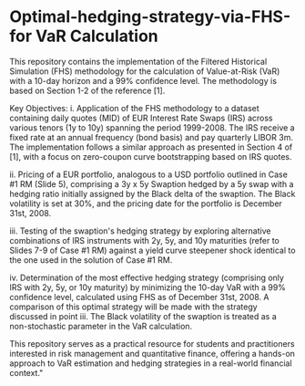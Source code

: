 # Optimal-hedging-strategy-via-FHS-for VaR Calculation

This repository contains the implementation of the Filtered Historical Simulation (FHS) methodology for the calculation of Value-at-Risk (VaR) with a 10-day horizon and a 99% confidence level. The methodology is based on Section 1-2 of the reference [1].

Key Objectives:
i. Application of the FHS methodology to a dataset containing daily quotes (MID) of EUR Interest Rate Swaps (IRS) across various tenors (1y to 10y) spanning the period 1999-2008. The IRS receive a fixed rate at an annual frequency (bond basis) and pay quarterly LIBOR 3m. The implementation follows a similar approach as presented in Section 4 of [1], with a focus on zero-coupon curve bootstrapping based on IRS quotes.

ii. Pricing of a EUR portfolio, analogous to a USD portfolio outlined in Case #1 RM (Slide 5), comprising a 3y x 5y Swaption hedged by a 5y swap with a hedging ratio initially assigned by the Black delta of the swaption. The Black volatility is set at 30%, and the pricing date for the portfolio is December 31st, 2008.

iii. Testing of the swaption's hedging strategy by exploring alternative combinations of IRS instruments with 2y, 5y, and 10y maturities (refer to Slides 7-9 of Case #1 RM) against a yield curve steepener shock identical to the one used in the solution of Case #1 RM.

iv. Determination of the most effective hedging strategy (comprising only IRS with 2y, 5y, or 10y maturity) by minimizing the 10-day VaR with a 99% confidence level, calculated using FHS as of December 31st, 2008. A comparison of this optimal strategy will be made with the strategy discussed in point iii. The Black volatility of the swaption is treated as a non-stochastic parameter in the VaR calculation.

This repository serves as a practical resource for students and practitioners interested in risk management and quantitative finance, offering a hands-on approach to VaR estimation and hedging strategies in a real-world financial context."
